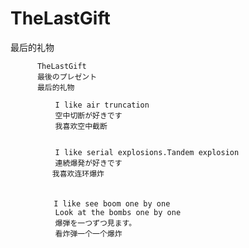 # TheLastGift
最后的礼物


          TheLastGift
          最後のプレゼント
          最后的礼物

              I like air truncation
              空中切断が好きです
              我喜欢空中截断

          
              I like serial explosions.Tandem explosion
              連続爆発が好きです
          　　我喜欢连环爆炸
          
          　　
            　I like see boom one by one
              Look at the bombs one by one
              爆弾を一つずつ見ます。
              看炸弹一个一个爆炸
              
